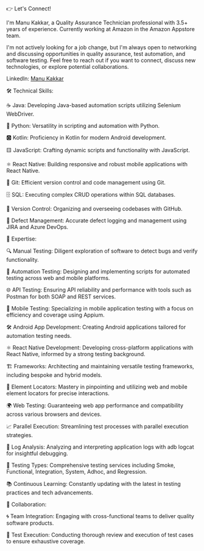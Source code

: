 👉 Let's Connect!

I'm Manu Kakkar, a Quality Assurance Technician professional with 3.5+ years of experience. Currently working at Amazon in the Amazon Appstore team.

I'm not actively looking for a job change, but I'm always open to networking and discussing opportunities in quality assurance, test automation, and software testing. Feel free to reach out if you want to connect, discuss new technologies, or explore potential collaborations.

LinkedIn: [Manu Kakkar](https://www.linkedin.com/in/manu2551988/)

🛠️ Technical Skills:

☕ Java: Developing Java-based automation scripts utilizing Selenium WebDriver.

🐍 Python: Versatility in scripting and automation with Python.

🅾️ Kotlin: Proficiency in Kotlin for modern Android development.

🟨 JavaScript: Crafting dynamic scripts and functionality with JavaScript.

⚛️ React Native: Building responsive and robust mobile applications with React Native.

🐙 Git: Efficient version control and code management using Git.

🗄 SQL: Executing complex CRUD operations within SQL databases.

🔄 Version Control: Organizing and overseeing codebases with GitHub.

🐞 Defect Management: Accurate defect logging and management using JIRA and Azure DevOps.

🌟 Expertise:

🔍 Manual Testing: Diligent exploration of software to detect bugs and verify functionality.

🤖 Automation Testing: Designing and implementing scripts for automated testing across web and mobile platforms.

🌐 API Testing: Ensuring API reliability and performance with tools such as Postman for both SOAP and REST services.

📱 Mobile Testing: Specializing in mobile application testing with a focus on efficiency and coverage using Appium.

🛠 Android App Development: Creating Android applications tailored for automation testing needs.

⚛️ React Native Development: Developing cross-platform applications with React Native, informed by a strong testing background.

🏗 Frameworks: Architecting and maintaining versatile testing frameworks, including bespoke and hybrid models.

🔎 Element Locators: Mastery in pinpointing and utilizing web and mobile element locators for precise interactions.

🌍 Web Testing: Guaranteeing web app performance and compatibility across various browsers and devices.

📈 Parallel Execution: Streamlining test processes with parallel execution strategies.

🧾 Log Analysis: Analyzing and interpreting application logs with adb logcat for insightful debugging.

🚀 Testing Types: Comprehensive testing services including Smoke, Functional, Integration, System, Adhoc, and Regression.

📚 Continuous Learning: Constantly updating with the latest in testing practices and tech advancements.

🤝 Collaboration:

🌀 Team Integration: Engaging with cross-functional teams to deliver quality software products.

📑 Test Execution: Conducting thorough review and execution of test cases to ensure exhaustive coverage.

<!---
manukakk/manukakk is a ✨ special ✨ repository because its `README.md` (this file) appears on your GitHub profile.
You can click the Preview link to take a look at your changes.
--->

